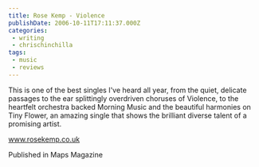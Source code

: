 ```yaml
---
title: Rose Kemp - Violence
publishDate: 2006-10-11T17:11:37.000Z
categories:
 - writing
 - chrischinchilla
tags:
 - music 
 - reviews
---
```


This is one of the best singles I've heard all year, from the quiet, delicate passages to the ear splittingly overdriven choruses of Violence, to the heartfelt orchestra backed Morning Music and the beautiful harmonies on Tiny Flower, an amazing single that shows the brilliant diverse talent of a promising artist.

<a href='https://www.rosekemp.co.uk' target='_blank'>www.rosekemp.co.uk</a>

Published in Maps Magazine
